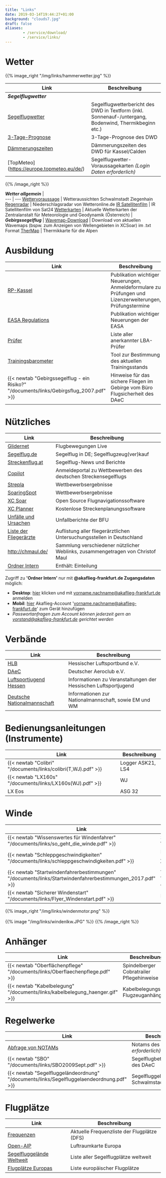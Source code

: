 ```yaml
---
title: "Links"
date: 2019-03-14T19:44:27+01:00
background: "clouds7.jpg"
draft: false
aliases:
        - /service/download/
        - /service/links/
---
```

# Wetter

{{% image_right "/img/links/hammerwetter.jpg" %}}

**Link** | **Beschreibung**
--- | ---
_**Segelflugwetter**_ |
[Segelflugwetter](https://www.dwd.de/DE/fachnutzer/luftfahrt/teaser/gafor/node_43) | Segelflugwetterbericht des DWD in Textform (inkl. Sonnenauf-/untergang, Bodenwind, Thermikbeginn etc.)
[3-Tage-Prognose](https://www.dwd.de/DE/fachnutzer/luftfahrt/teaser/luftsportberichte/fbdl60_edzf_node.html) | 3-Tage-Prognose des DWD
[Dämmerungszeiten](https://www.dwd.de/DE/fachnutzer/luftfahrt/teaser/luftsportberichte/edvk/node.html) | Dämmerungszeiten des DWD für Kassel/Calden
[TopMeteo] (https://europe.topmeteo.eu/de/) | Segelflugwetter-Voraussagekarten *(Login Daten erforderlich)*
{{% /image_right %}}


_**Wetter allgemein**_ |        
--- | ---
[Wettervoraussage](https://www.wetteronline.de/wetter/schwalmstadt) | Wetteraussichten Schwalmstadt Ziegenhain
[Regenradar](https://www.wetteronline.de/regenradar) | Niederschlagsradar von Wetteronline.de
[IR Satellitenfilm](https://de.sat24.com/de/de) | IR Satellitenfilm von Sat24
[Wetterkarten](https://www.zamg.ac.at/cms/de/wetter/wetterkarte) | Aktuelle Wetterkarten der Zentralanstalt für Meteorologie und Geodynamik (Österreich)
|
_**Gebirgssegelflug**_ |
[Wavemap-Download](http://comtim.de/wavemap/) | Download von aktuellen Wavemaps (bspw. zum Anzeigen von Wellengebieten in XCSoar) im .txt Format
[TherMap](http://www.aerodrome-gruyere.ch/thermap/d.htm) | Thermikkarte für die Alpen

# Ausbildung
**Link** | **Beschreibung**
---| ---
[RP-Kassel](https://rp-kassel.hessen.de/planung/verkehr/luftverkehr) | Publikation wichtiger Neuerungen, Anmeldeformulare zu Prüfungen und Lizenzerweiterungen, Prüfungstermine
[EASA Regulations](https://www.easa.europa.eu/regulations) | Publikation wichtiger Neuerungen der EASA
[Prüfer](https://www.lba.de/DE/Luftfahrtpersonal/AnerkannteFlugpruefer/Anerkannte_Flugpruefer_node.html) | Liste aller anerkannter LBA-Prüfer
[Trainingsbarometer](https://trainingsbarometer.de/) | Tool zur Bestimmung des aktuellen Trainingsstands
{{< newtab "Gebirgssegelflug - ein Risiko?" "/documents/links/Gebirgsflug_2007.pdf" >}} | Hinweise für das sichere Fliegen im Gebirge vom Büro Flugsicherheit des DAeC

# Nützliches
**Link** | **Beschreibung**
---| ---
[Glidernet](https://live.glidernet.org/#c=50.69364,9.22915&z=8.804621158829693&s=1) | Flugbewegungen Live
[Segelflug.de](https://www.segelflug.de/) | Segelflug in DE; Segelflugzeug(ver)kauf
[Streckenflug.at](https://streckenflug.at) |Segelflug-News und Berichte
[Copilot](https://copilot.segelflug.aero/) | Anmeldeportal zu Wettbewerben des deutschen Streckensegelflugs
[Strepla](https://www.strepla.de/scs/) | Wettbewerbsergebnisse
[SoaringSpot](https://www.soaringspot.com/de/) | Wettbewerbsergebnisse
[XC Soar](http://www.xcsoar.org/) | Open Source Flugnavigationssoftware
[XC Planner](https://xcplanner.appspot.com/) | Kostenlose Streckenplanungssoftware
[Unfälle und Ursachen](https://www.bfu-web.de/DE/Home/homepage_node.html) | Unfallberichte der BFU
[Liste der Fliegerärzte](http://www2.lba.de/webdb/showtab.jsp?table=flareg) | Auflistung aller fliegerärztlichen Untersuchungsstellen in Deutschland
http://chmaul.de/ | Sammlung verschiedener nützlicher Weblinks, zusammengetragen von Christof Maul
[Ordner Intern](https://drive.google.com/open?id=1YFySrCrhZF1w79rgOONtUHzQjm88o9yH) | Enthält: Einteilung

Zugriff zu **'Ordner Intern'** nur mit **@akaflieg-frankfurt.de Zugangsdaten** möglich:

+ **Desktop**: [hier](https://accounts.google.com/AddSession/identifier?service=wise&continue=https%3A%2F%2Fdrive.google.com%2Faccounts%3FcontinueUrl%3Dhttps%3A%2F%2Fdrive.google.com%2Fopen%3Fid%253D1YFySrCrhZF1w79rgOONtUHzQjm88o9yH&continue=https%3A%2F%2Fdrive.google.com%2Fopen%3Fid%3D1YFySrCrhZF1w79rgOONtUHzQjm88o9yH&flowName=GlifWebSignIn&flowEntry=AddSession) klicken und mit vorname.nachname@akaflieg-frankfurt.de anmelden
+ **Mobil**: [hier](https://accounts.google.com/signin/v2/identifier?flowName=GlifWebSignIn&flowEntry=AddSession) Akaflieg-Account 'vorname.nachname@akaflieg-frankfurt.de' zum Gerät hinzufügen
+ *Passwortanfragen zum Account können jederzeit gern an vorstand@akaflieg-frankfurt.de gerichtet werden*

# Verbände
**Link** | **Beschreibung**
---| ---
[HLB](https://hlb-info.de/) | Hessischer Luftsportbund e.V.
[DAeC](https://www.daec.de/) | Deutscher Aeroclub e.V.
[Luftsportjugend Hessen](https://jugend.hlb-info.de/bereich/luftsportjugend-im-hlb) | Informationen zu Veranstaltungen der Hessischen Luftsportjugend
[Deutsche Nationalmannschaft](https://segelflug.aero/web/index.php/home-nationalmannschaft/) | Informationen zur Nationalmannschaft, sowie EM und WM

# Bedienungsanleitungen (Instrumente)
**Link** | **Beschreibung**
--- | ---
{{< newtab "Colibri" "/documents/links/colibri(T,WJ).pdf" >}} | Logger ASK21, LS4
{{< newtab "LX160s" "/documents/links/LX160s(WJ).pdf" >}} | WJ
LX Eos | ASG 32

<!-- {{< newtab "LX Eos" "/documents/links/documentname.pdf" >}} | ASG 32 -->

# Winde
**Link** | **Beschreibung**
--- | ---
{{< newtab "Wissenswertes für Windenfahrer" "/documents/links/so_geht_die_winde.pdf" >}} | So funktioniert unsere Winde
{{< newtab "Schleppgeschwindigkeiten" "/documents/links/schleppgeschwindigkeiten.pdf" >}} | Flugzeugspezifische Anforderungen an den Windenstart
{{< newtab "Startwindenfahrerbestimmungen" "/documents/links/Startwindenfahrerbestimmungen_2017.pdf" >}} | Voraussetzungen für Windenfahreranwärter des DAeC
{{< newtab "Sicherer Windenstart" "/documents/links/Flyer_Windenstart.pdf" >}} | Flyer des DAeC

{{% image_right "/img/links/windenmotor.png" %}}
<br><br>
{{% image "/img/links/windenlkw.JPG" %}}
{{% /image_right %}}

# Anhänger
**Link** | **Beschreibung**
--- | ---
{{< newtab "Oberflächenpflege" "/documents/links/Oberflaechenpflege.pdf" >}} | Spindelberger Cobratrailer Pflegehinweise
{{< newtab "Kabelbelegung" "/documents/links/kabelbelegung_haenger.gif" >}} | Kabelbelegungsplan Flugzeuganhänger

# Regelwerke
**Link** | **Beschreibung**
--- | ---
[Abfrage von NOTAMs](https://secais.dfs.de/pilotservice/user/login/login_edit.jsp) | Notams des DFS *(Login erforderlich)*
{{< newtab "SBO" "/documents/links/SBO2009Sept.pdf" >}} | Segelflugbetriebsordnung des DAeC
{{< newtab "Segelfluggeländeordnung" "/documents/links/Segelfluggelaendeordnung.pdf" >}} | Segelfluggeländeordnung Schwalmstadt "Der Ring"

# Flugplätze
**Link** | **Beschreibung**
--- | ---
[Frequenzen](https://www.dfs.de/dfs_homepage/de/Services/Customer%20Relations/Kundenbereich%20VFR/06.08.2018%20-%208,33%20kHz-Umstellung/8.33KHz_Frequenzliste_28_02_19.pdf) | Aktuelle Frequenzliste der Flugplätze (DFS)
[Open-AIP](https://maps.openaip.net/?destination=https://www.openaip.net/) | Luftraumkarte Europa
[Segelfluggelände Weltweit](http://www.landings.com/_landings/pages/soaring.html) | Liste aller  Segelflugplätze weltweit
[Flugplätze Europas](http://avia-dejavu.net/europa.htm) | Liste europäischer Flugplätze
